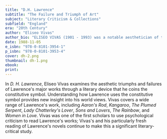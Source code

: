 ```yaml
---
title: "D.H. Lawrence"
subtitle: "The Failure and Triumph of Art"
subject: "Literary Criticism & Collections"
subfield: "England"
era: "20th Century"
author: "Eliseo Vivas"
author_bio: "ELISEO VIVAS (1901 - 1993) was a notable aesthetician of the twentieth century; his book Creation and Discovery remains a standard of aesthetic theory. He earned a Ph. D. in philosophy from the University of Wisconsin in 1935 and was awarded a Guggenheim fellowship in 1939. Vivas taught at several universities, including Northwestern University, where he was the John Evans Professor of Moral and Intellectual Philosophy."
date: 1988-11-05
e_isbn: "978-0-8101-3954-1"
p_isbn: "978-0-8101-3953-4"
cover: dh-2.png
thumbnail: dh-1.png
ebook:
print:
---
```

In _D. H. Lawrence_, Eliseo Vivas examines the aesthetic triumphs and failures of Lawrence's major works through a literary device that he coins the constitutive symbol. Understanding how Lawrence uses the constitutive symbol provides new insight into his world views. Vivas covers a wide range of Lawrence's work, including _Aaron's Rod_, _Kangaroo_, _The Plumed Serpent_, _Lady Chatterley's Lover_, _Sons and Lovers_, _The Rainbow_, and _Women in Love_. Vivas was one of the first scholars to use psychological criticism to read Lawrence's works; Vivas's and his particularly fresh reading of Lawrence's novels continue to make this a significant literary-critical study.
